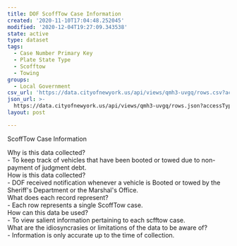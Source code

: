 ```yaml
---
title: DOF ScoffTow Case Information
created: '2020-11-10T17:04:48.252045'
modified: '2020-12-04T19:27:09.343538'
state: active
type: dataset
tags:
  - Case Number Primary Key
  - Plate State Type
  - Scofftow
  - Towing
groups:
  - Local Government
csv_url: 'https://data.cityofnewyork.us/api/views/qmh3-uvgq/rows.csv?accessType=DOWNLOAD'
json_url: >-
  https://data.cityofnewyork.us/api/views/qmh3-uvgq/rows.json?accessType=DOWNLOAD
layout: post

---
```

ScoffTow Case Information
</p>
Why is this data collected?
</br>- To keep track of vehicles that have been booted or towed due to  non-payment of judgment debt. 
</br>
How is this data collected?
</br>- DOF received notification whenever a vehicle is Booted or towed by the Sheriff's Department or the Marshal's Office.
</br>
What does each record represent?
</br>- Each row represents a single ScoffTow case.
</br>
How can this data be used?
</br>- To view salient information pertaining to each scfftow case.
</br>
What are the idiosyncrasies or limitations of the data to be aware of? 
</br>- Information is only accurate up to the time of collection.
